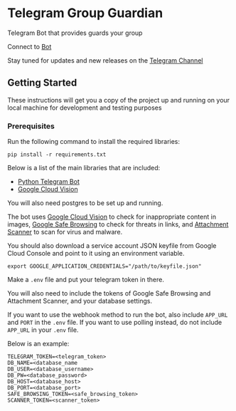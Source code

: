 # Telegram Group Guardian

Telegram Bot that provides guards your group

Connect to [Bot](https://t.me/groupguardianbot)

Stay tuned for updates and new releases on the [Telegram Channel](https://t.me/groupguardianbotdev)

## Getting Started

These instructions will get you a copy of the project up and running on your local machine for development and 
testing purposes

### Prerequisites

Run the following command to install the required libraries:

```
pip install -r requirements.txt
```

Below is a list of the main libraries that are included:

* [Python Telegram Bot](https://github.com/python-telegram-bot/python-telegram-bot)
* [Google Cloud Vision](https://github.com/GoogleCloudPlatform/google-cloud-python/tree/master/vision)

You will also need postgres to be set up and running.

The bot uses [Google Cloud Vision](https://cloud.google.com/vision/) to check for inappropriate content in images, 
[Google Safe Browsing](https://developers.google.com/safe-browsing/) to check for threats in links, and
 [Attachment Scanner](http://www.attachmentscanner.com/) to scan for virus and malware.

You should also download a service account JSON keyfile from Google Cloud Console and point to it using an 
environment variable.

```angular2html
export GOOGLE_APPLICATION_CREDENTIALS="/path/to/keyfile.json"
```

Make a `.env` file and put your telegram token in there. 

You will also need to include the tokens of Google Safe Browsing and Attachment Scanner, and your database settings.



If you want to use the webhook method to run the bot, also include `APP_URL` and `PORT` in the `.env` file. If you 
want to use polling instead, do not include `APP_URL` in your `.env` file.

Below is an example:

```
TELEGRAM_TOKEN=<telegram_token>
DB_NAME=<database_name
DB_USER=<database_username>
DB_PW=<database_password>
DB_HOST=<database_host>
DB_PORT=<database_port>
SAFE_BROWSING_TOKEN=<safe_browsing_token>
SCANNER_TOKEN=<scanner_token>
```